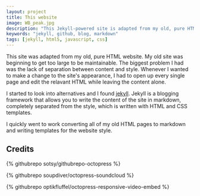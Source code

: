 ```yaml
---
layout: project
title: This website
image: WB_peak.jpg
description: "This Jekyll-powered site is adapted from my old, pure HTML site"
keywords: "jekyll, github, blog, markdown"
tags: [jekyll, html5, javascript, css]
---
```


This site was adapted from my old, pure HTML website.  My old site was beginning
to get too large to be maintainable.  The biggest problem I had was the lack of
separation between content and style.  Whenever I wanted to make a change to the
site's appearance, I had to open up every single page and edit the relavant HTML
while leaving the content alone.

I started to look into alternatives and I found [jekyll](http://jekyllrb.com/).
Jekyll is a blogging framework that allows you to write the content of the
site in markdown, completely separated from the style, which is written with
HTML and CSS templates.

I quickly went to work converting all of my old HTML pages to markdown and
writing templates for the website style.

Credits
-------
{% githubrepo sotsy/githubrepo-octopress %}

{% githubrepo soupdiver/octopress-soundcloud %}

{% githubrepo optikfluffel/octopress-responsive-video-embed %}

